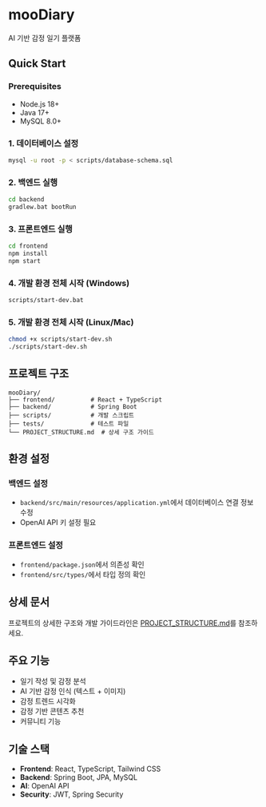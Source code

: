 # mooDiary

AI 기반 감정 일기 플랫폼

## Quick Start

### Prerequisites
- Node.js 18+
- Java 17+
- MySQL 8.0+

### 1. 데이터베이스 설정
```bash
mysql -u root -p < scripts/database-schema.sql
```

### 2. 백엔드 실행
```bash
cd backend
gradlew.bat bootRun
```

### 3. 프론트엔드 실행
```bash
cd frontend
npm install
npm start
```

### 4. 개발 환경 전체 시작 (Windows)
```bash
scripts/start-dev.bat
```

### 5. 개발 환경 전체 시작 (Linux/Mac)
```bash
chmod +x scripts/start-dev.sh
./scripts/start-dev.sh
```

## 프로젝트 구조

```
mooDiary/
├── frontend/          # React + TypeScript
├── backend/           # Spring Boot
├── scripts/           # 개발 스크립트
├── tests/             # 테스트 파일
└── PROJECT_STRUCTURE.md  # 상세 구조 가이드
```

## 환경 설정

### 백엔드 설정
- `backend/src/main/resources/application.yml`에서 데이터베이스 연결 정보 수정
- OpenAI API 키 설정 필요

### 프론트엔드 설정
- `frontend/package.json`에서 의존성 확인
- `frontend/src/types/`에서 타입 정의 확인

## 상세 문서

프로젝트의 상세한 구조와 개발 가이드라인은 [PROJECT_STRUCTURE.md](PROJECT_STRUCTURE.md)를 참조하세요.

## 주요 기능

- 일기 작성 및 감정 분석
- AI 기반 감정 인식 (텍스트 + 이미지)
- 감정 트렌드 시각화
- 감정 기반 콘텐츠 추천
- 커뮤니티 기능

## 기술 스택

- **Frontend**: React, TypeScript, Tailwind CSS
- **Backend**: Spring Boot, JPA, MySQL
- **AI**: OpenAI API
- **Security**: JWT, Spring Security
